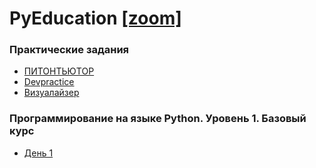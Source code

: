 # PyEducation [[zoom]](https://us06web.zoom.us/j/83475608448?pwd=ZgNJbHXwz0nknZy2QRUS1w5tWJkLXa.1) 
### Практические задания
* [ПИТОНТЬЮТОР](https://pythontutor.ru/)
* [Devpractice](https://devpractice.ru/python-lessons/)
* [Визуалайзер](https://pythontutor.ru/visualizer/)
### Программирование на языке Python. Уровень 1. Базовый курс

* [День 1](https://disk.yandex.ru/d/fdh-OxBvr2Hmcg)



